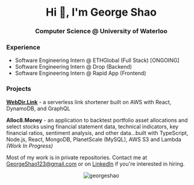 <h1 align="center">Hi 👋, I'm George Shao</h1>
<h3 align="center">Computer Science @ University of Waterloo</h3>

### Experience
- Software Engineering Intern @ ETHGlobal (Full Stack) [ONGOING]
- Software Engineering Intern @ Drop (Backend)
- Software Engineering Intern @ Rapid App (Frontend)

### Projects
**[WebDir.Link](https://webdir.link)** - a serverless link shortener built on AWS with React, DynamoDB, and GraphQL

**Alloc8.Money** - an application to backtest portfolio asset allocations and select stocks using financial statement data, technical indicators, key financial ratios, sentiment analysis, and other data...built with TypeScript, Node.js, React, MongoDB, PlanetScale (MySQL), AWS S3 and Lambda _(Work In Progress)_

Most of my work is in private repositories. Contact me at [GeorgeShao123@gmail.com](mailto:GeorgeShao123@gmail.com) or on [LinkedIn](https://www.linkedin.com/in/georgeshao/) if you're interested in hiring.

<p align="center"> <img src="https://komarev.com/ghpvc/?username=georgeshao" alt="georgeshao" /> </p>

